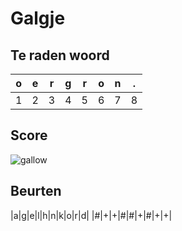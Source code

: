 # Galgje

## Te raden woord

|o|e|r|g|r|o|n|.|
|-|-|-|-|-|-|-|-|
|1|2|3|4|5|6|7|8|

## Score
![gallow](./images/1.png)

## Beurten
|a|g|e|l|h|n|k|o|r|d|
|#|+|+|#|#|+|#|+|+|